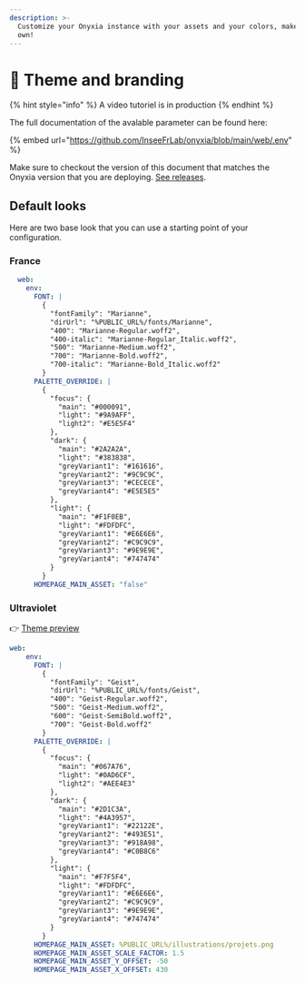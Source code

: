 ```yaml
---
description: >-
  Customize your Onyxia instance with your assets and your colors, make it your
  own!
---
```


# 🎨 Theme and branding

{% hint style="info" %}
A video tutoriel is in production&#x20;
{% endhint %}

The full documentation of the avalable parameter can be found here: &#x20;

{% embed url="https://github.com/InseeFrLab/onyxia/blob/main/web/.env" %}

Make sure to checkout the version of this document that matches the Onyxia version that you are deploying. [See releases](https://github.com/InseeFrLab/onyxia/releases).

## Default looks

Here are two base look that you can use a starting point of your configuration. &#x20;

### France

```yaml
  web:
    env:
      FONT: |
        { 
          "fontFamily": "Marianne", 
          "dirUrl": "%PUBLIC_URL%/fonts/Marianne", 
          "400": "Marianne-Regular.woff2",
          "400-italic": "Marianne-Regular_Italic.woff2",
          "500": "Marianne-Medium.woff2",
          "700": "Marianne-Bold.woff2",
          "700-italic": "Marianne-Bold_Italic.woff2"
        }
      PALETTE_OVERRIDE: |
        {
          "focus": {
            "main": "#000091",
            "light": "#9A9AFF",
            "light2": "#E5E5F4"
          },
          "dark": {
            "main": "#2A2A2A",
            "light": "#383838",
            "greyVariant1": "#161616",
            "greyVariant2": "#9C9C9C",
            "greyVariant3": "#CECECE",
            "greyVariant4": "#E5E5E5"
          },
          "light": {
            "main": "#F1F0EB",
            "light": "#FDFDFC",
            "greyVariant1": "#E6E6E6",
            "greyVariant2": "#C9C9C9",
            "greyVariant3": "#9E9E9E",
            "greyVariant4": "#747474"
          }
        }
      HOMEPAGE_MAIN_ASSET: "false"
```

### Ultraviolet

👉 [Theme preview](https://datalab.sspcloud.fr/?PALETTE\_OVERRIDE=%7B%22focus%22%3A%7B%22main%22%3A%22%23067A76%22%2C%22light%22%3A%22%230AD6CF%22%2C%22light2%22%3A%22%23AEE4E3%22%7D%2C%22dark%22%3A%7B%22main%22%3A%22%232D1C3A%22%2C%22light%22%3A%22%234A3957%22%2C%22greyVariant1%22%3A%22%2322122E%22%2C%22greyVariant2%22%3A%22%23493E51%22%2C%22greyVariant3%22%3A%22%23918A98%22%2C%22greyVariant4%22%3A%22%23C0B8C6%22%7D%2C%22light%22%3A%7B%22main%22%3A%22%23F7F5F4%22%2C%22light%22%3A%22%23FDFDFC%22%2C%22greyVariant1%22%3A%22%23E6E6E6%22%2C%22greyVariant2%22%3A%22%23C9C9C9%22%2C%22greyVariant3%22%3A%22%239E9E9E%22%2C%22greyVariant4%22%3A%22%23747474%22%7D%7D\&FONT=%7B%22fontFamily%22%3A%22Geist%22%2C%22dirUrl%22%3A%22%25PUBLIC\_URL%25%2Ffonts%2FGeist%22%2C%22400%22%3A%22Geist-Regular.woff2%22%2C%22500%22%3A%22Geist-Medium.woff2%22%2C%22600%22%3A%22Geist-SemiBold.woff2%22%2C%22700%22%3A%22Geist-Bold.woff2%22%7D)

```yaml
web:
    env:
      FONT: |
        { 
          "fontFamily": "Geist", 
          "dirUrl": "%PUBLIC_URL%/fonts/Geist", 
          "400": "Geist-Regular.woff2",
          "500": "Geist-Medium.woff2",
          "600": "Geist-SemiBold.woff2",
          "700": "Geist-Bold.woff2"
        }
      PALETTE_OVERRIDE: |
        {
          "focus": {
            "main": "#067A76",
            "light": "#0AD6CF",
            "light2": "#AEE4E3"
          },
          "dark": {
            "main": "#2D1C3A",
            "light": "#4A3957",
            "greyVariant1": "#22122E",
            "greyVariant2": "#493E51",
            "greyVariant3": "#918A98",
            "greyVariant4": "#C0B8C6"
          },
          "light": {
            "main": "#F7F5F4",
            "light": "#FDFDFC",
            "greyVariant1": "#E6E6E6",
            "greyVariant2": "#C9C9C9",
            "greyVariant3": "#9E9E9E",
            "greyVariant4": "#747474"
          }
        }
      HOMEPAGE_MAIN_ASSET: %PUBLIC_URL%/illustrations/projets.png
      HOMEPAGE_MAIN_ASSET_SCALE_FACTOR: 1.5
      HOMEPAGE_MAIN_ASSET_Y_OFFSET: -50
      HOMEPAGE_MAIN_ASSET_X_OFFSET: 430
```
